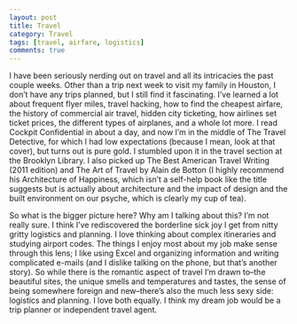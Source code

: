 ```yaml
---
layout: post
title: Travel
category: Travel
tags: [travel, airfare, logistics]
comments: true
---
```


I have been seriously nerding out on travel and all its intricacies the past couple weeks. Other than a trip next week to visit my family in Houston, I don’t have any trips planned, but I still find it fascinating. I’ve learned a lot about frequent flyer miles, travel hacking, how to find the cheapest airfare, the history of commercial air travel, hidden city ticketing, how airlines set ticket prices, the different types of airplanes, and a whole lot more. I read Cockpit Confidential in about a day, and now I’m in the middle of The Travel Detective, for which I had low expectations (because I mean, look at that cover), but turns out is pure gold. I stumbled upon it in the travel section at the Brooklyn Library. I also picked up The Best American Travel Writing (2011 edition) and The Art of Travel by Alain de Botton (I highly recommend his Architecture of Happiness, which isn’t a self-help book like the title suggests but is actually about architecture and the impact of design and the built environment on our psyche, which is clearly my cup of tea).

So what is the bigger picture here? Why am I talking about this? I’m not really sure. I think I’ve rediscovered the borderline sick joy I get from nitty gritty logistics and planning. I love thinking about complex itineraries and studying airport codes. The things I enjoy most about my job make sense through this lens; I like using Excel and organizing information and writing complicated e-mails (and I dislike talking on the phone, but that’s another story). So while there is the romantic aspect of travel I’m drawn to–the beautiful sites, the unique smells and temperatures and tastes, the sense of being somewhere foreign and new–there’s also the much less sexy side: logistics and planning. I love both equally. I think my dream job would be a trip planner or independent travel agent.